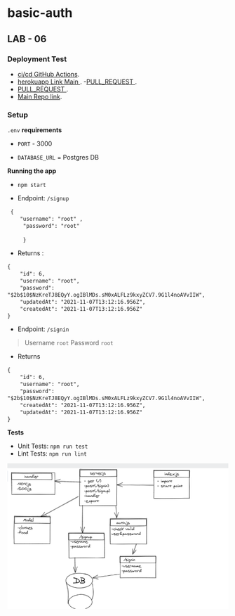 # basic-auth

## LAB - 06

### Deployment Test


- [ci/cd GitHub Actions](https://github.com/MohammadAljadayh/basic-auth/actions).
- [herokuapp Link Main ](https://mohammadbasicauth.herokuapp.com/).
-[PULL_REQUEST ](https://github.com/MohammadAljadayh/basic-auth/pull/1).
- [PULL_REQUEST ](https://github.com/MohammadAljadayh/basic-auth/pull/2).
- [Main Repo link](https://github.com/MohammadAljadayh/basic-auth).

### Setup 

`.env` **requirements**

- `PORT` - 3000

- `DATABASE_URL` = Postgres DB

**Running the app**

- `npm start`

- Endpoint: `/signup`
```
 { 
    "username": "root" ,
     "password": "root" 
     
     }
```
- Returns : 
```
{
    "id": 6,
    "username": "root",
    "password": "$2b$10$NzKreTJ8EQyY.ogIBlMDs.sM0xALFLz9kxyZCV7.9G1l4noAVvIIW",
    "updatedAt": "2021-11-07T13:12:16.956Z",
    "createdAt": "2021-11-07T13:12:16.956Z"
}
```
- Endpoint: `/signin`

> Username `root`
> Password `root`

- Returns 
```
{
    "id": 6,
    "username": "root",
    "password": "$2b$10$NzKreTJ8EQyY.ogIBlMDs.sM0xALFLz9kxyZCV7.9G1l4noAVvIIW",
    "createdAt": "2021-11-07T13:12:16.956Z",
    "updatedAt": "2021-11-07T13:12:16.956Z"
}
```
**Tests**

- Unit Tests: `npm run test`
- Lint Tests: `npm run lint`

![UML](uml.PNG)
